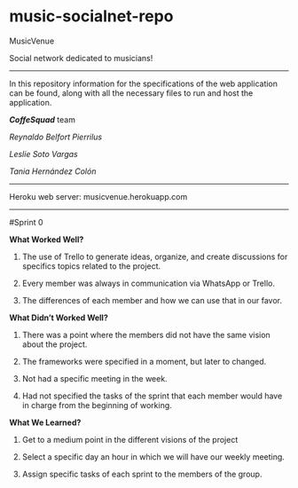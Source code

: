 # music-socialnet-repo

MusicVenue

Social network dedicated to musicians!

----------

In this repository information for the specifications of the web application can be found, along with all the necessary files to run and host the application.

***CoffeSquad*** team

*Reynaldo Belfort Pierrilus*

*Leslie Soto Vargas*

*Tania Hernández Colón*

----------

Heroku web server: musicvenue.herokuapp.com

-----------
#Sprint 0


**What Worked Well?**


1. The use of Trello to generate ideas, organize, and create discussions for specifics topics related to the project.

2. Every member was always in communication via WhatsApp or Trello.

3. The differences of each member and how we can use that in our favor.



**What Didn’t Worked Well?**


1. There was a point where the members did not have the same vision about the project.

2. The frameworks were specified in a moment, but later to changed.

3. Not had a specific meeting in the week.

4. Had not specified the tasks of the sprint that each member would have in charge from the beginning of working. 



**What We Learned?**


1. Get to a medium point in the different visions of the project


2. Select a specific day an hour in which we will have our weekly meeting.


3. Assign specific tasks of each sprint to the members of the group.


